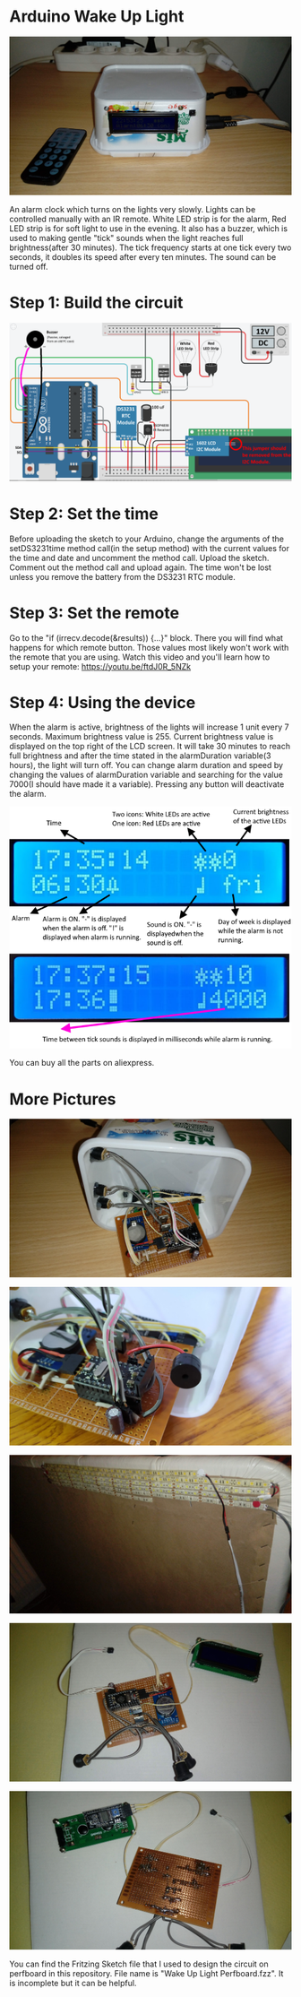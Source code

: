 # Arduino Wake Up Light

![](box-outside.jpg)

An alarm clock which turns on the lights very slowly. Lights can be controlled manually with an IR remote. White LED strip is for the alarm, Red LED strip is for soft light to use in the evening. It also has a buzzer, which is used to making gentle "tick" sounds when the light reaches full brightness(after 30 minutes). The tick frequency starts at one tick every two seconds, it doubles its speed after every ten minutes. The sound can be turned off.

# Step 1: Build the circuit

![](wiring-diagram-buzzer.png)

# Step 2: Set the time

Before uploading the sketch to your Arduino, change the arguments of the setDS3231time method call(in the setup method) with the current values for the time and date and uncomment the method call. Upload the sketch. Comment out the method call and upload again. The time won't be lost unless you remove the battery from the DS3231 RTC module.

# Step 3: Set the remote

Go to the "if (irrecv.decode(&results)) {...}" block. There you will find what happens for which remote button. Those values most likely won't work with the remote that you are using. Watch this video and you'll learn how to setup your remote: https://youtu.be/ftdJ0R_5NZk

# Step 4: Using the device

When the alarm is active, brightness of the lights will increase 1 unit every 7 seconds. Maximum brightness value is 255. Current brightness value is displayed on the top right of the LCD screen. It will take 30 minutes to reach full brightness and after the time stated in the alarmDuration variable(3 hours), the light will turn off. You can change alarm duration and speed by changing the values of alarmDuration variable and searching for the value 7000(I should have made it a variable). Pressing any button will deactivate the alarm.

![](display-items.png)

You can buy all the parts on aliexpress.

# More Pictures

![](box-inside.jpg)

![](circuit-with-buzzer.jpg)

![](leds.jpg)

![](perfboard-front.jpg)

![](perfboard-back.jpg)

You can find the Fritzing Sketch file that I used to design the circuit on perfboard in this repository. File name is "Wake Up Light Perfboard.fzz". It is incomplete but it can be helpful. 
